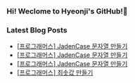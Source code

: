### Hi! Weclome to Hyeonji's GitHub!🌱

### Latest Blog Posts
- [[프로그래머스] JadenCase 문자열 만들기](http://jjrdd.tistory.com/77)
- [[프로그래머스] JadenCase 문자열 만들기](http://jjrdd.tistory.com/77)
- [[프로그래머스] JadenCase 문자열 만들기](http://jjrdd.tistory.com/77)
- [[프로그래머스] 최솟값 만들기](http://jjrdd.tistory.com/76)
